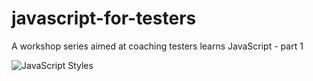 # javascript-for-testers
A workshop series aimed at coaching testers learns JavaScript - part 1

![JavaScript Styles](/misc/images/js-style.png)